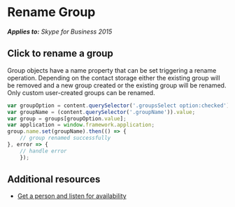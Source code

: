 
# Rename Group


 _**Applies to:** Skype for Business 2015_

## Click to rename a group

Group objects have a name property that can be set triggering a rename operation.  Depending on the contact storage either the existing group will be removed and a new group created or the existing group will be renamed.  Only custom user-created groups can be renamed.

```js
var groupOption = content.querySelector('.groupsSelect option:checked');
var groupName = (content.querySelector('.groupName')).value;
var group = groups[groupOption.value];
var application = window.framework.application;
group.name.set(groupName).then(() => {
    // group renamed successfully
}, error => {
    // handle error
    });
```

## Additional resources

- <a href="https://msdnstage.redmond.corp.microsoft.com/en-us/skype/websdk/docs/ListenForAvailability?branch=ajkher/project-shakespeare" target="">Get a person and listen for availability</a>

